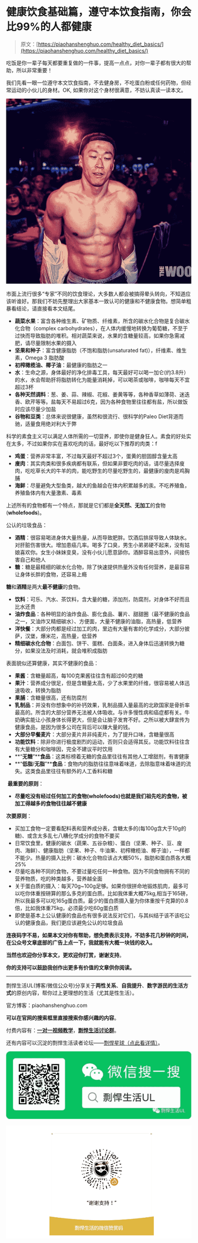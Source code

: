 # 健康饮食基础篇，遵守本饮食指南，你会比99%的人都健康

> 原文：[https://piaohanshenghuo.com/healthy_diet_basics/](https://piaohanshenghuo.com/healthy_diet_basics/)

吃饭是你一辈子每天都要重复做的一件事，提高一点点，对你一辈子都有很大的帮助，所以非常重要！

我们先看一眼一位遵守本文饮食指南，不去健身房，不吃蛋白粉或任何药物，但经常运动的小伙儿的身材。OK, 如果你对这个身材很满意，不妨认真读一读本文。

![](img/a1d1df0fa98c47b6ccde14853d34e22a.png)

 

市面上流行很多“专家”不同的饮食理论，大多数人都会被搞得晕头转向，不知道应该听谁好。那我们不妨先整理出大家基本一致认可的健康和不健康食物。想简单粗暴看结论，请直接看本文结尾。

*   **蔬菜水果**：富含各种维生素、矿物质、纤维素，所含的碳水化合物是复合碳水化合物（complex carbohydrates），在人体内缓慢地转换为葡萄糖，不至于过快而导致脂肪的堆积。相对蔬菜来说，水果的含糖量较高，如果你急需减肥，请尽量限制水果的摄入
*   **坚果和种子**：富含健康脂肪（不饱和脂肪(unsaturated fat)），纤维素、维生素，Omega 3 脂肪酸
*   **初榨橄榄油、椰子油**：最健康的脂肪之一
*   **水**：生命之源，身体最好的净化排毒工具，每天最好可以喝一加仑(约3.8升）的水，水会帮助肝将脂肪转化为能量消耗掉，可以喝茶或咖啡，咖啡每天不宜超过3杯
*   **各种天然调料**：葱、姜、蒜、辣椒、花椒、姜黄等等，各种香草如薄荷、迷迭香、欧芹等等。盐每天不易超过6克，因为各种食物里往往都有盐，所以做饭时应该尽量少加盐
*   **谷物和豆类**：总体来说很健康，虽然和很流行、很科学的Paleo Diet背道而驰，适量食用绝对利大于弊

科学的素食主义可以满足人体所需的一切营养，即使你是健身狂人。素食的好处实在太多，不过如果你实在喜欢吃肉的话，最好吃以下推荐的肉类：f

*   **鸡蛋**：营养非常丰富，不过每天最好不超过3个，蛋黄的胆固醇含量太高
*   **廋肉**：其实肉类和很多疾病都有联系，但如果非要吃肉的话，请尽量选择廋肉，吃吃草长大的牛羊的肉，能吃野生的尽量吃野生的，最健康的廋肉是鸡胸脯
*   **海鲜**：尽量避免大型鱼类，越大的鱼越会在体内积累越多的汞。不吃养殖鱼，养殖鱼体内有大量激素、毒素

上述所有的食物都有一个特点，那就是它们都是**全天然、无加工**的食物(**wholefoods**)。

公认的垃圾食品：

*   **酒精**：很容易喝进身体大量热量，从而导致肥胖。饮酒后排尿导致人体缺水。对肝脏伤害很大。增加患癌几率。喝多了口臭，男生小弟弟硬不起来，没有姑娘喜欢你。女生小妹妹变臭，没有小伙儿愿意舔你。酒醉容易出意外，间接伤害自己和他人
*   **糖**：糖是最精细的碳水化合物，除了快速提供热量外没有任何营养，是最容易让身体长胖的食物，还容易上瘾

**糖**和**酒精**是两大**最不健康**的食物。

*   **饮料**：可乐、汽水、茶饮料，含大量的糖，添加剂，防腐剂，对身体不好而且比水还贵
*   **油炸食品**：各种明显的油炸食品、膨化食品、薯片、甜甜圈（最不健康的食品之一，又油炸又精细碳水）、方便面，大量不健康的油脂，高热量，低营养
*   **洋快餐**：大部分肉都是经过加工的肉，里边有大量有害的化学成分，大部分披萨，汉堡，爆米花，高热量，低营养
*   **精细碳水化合物**：白面包、饼干、蛋糕、白面条，进入身体后迅速转换为糖分，如果没法及时消耗，就会堆积成脂肪

表面貌似还算健康，其实不健康的食品：

*   **果酱**：含糖量超高，每100克果酱往往含有超过60克的糖
*   **果汁**：营养成分很足，但是含糖量太高，少了水果里的纤维，很容易被人体迅速吸收，转换为脂肪
*   **果脯**：含糖量很高，还有防腐剂
*   **乳制品**：并没有你想象中的补钙效果，乳制品摄入量最高的北欧国家是骨折率最高的。所含的大部分营养无法被人体吸收。与许多慢性病和癌症都有关。牛奶确实能让小孩身体长得更大，但是会让脑子发育不好。之所以被大肆宣传为健康食品，是因为很多公司在背后可以赚大量的钱。
*   **大部分早餐麦片**：大部分麦片并非纯麦片，为了提升口味，含糖量很高
*   **功能饮料**：除非你进行极度剧烈的运动，否则只会适得其反。功能饮料往往含有大量糖分和咖啡因，完全不建议平时饮用
*   **“****无糖****”****食品**：这类标榜着无糖的食品里往往有其他人工增甜剂，有害健康
*   **“****低脂****/****无脂****”****食品**：食物内的脂肪往往意味着味道，去除脂意味着味道的流失。这类食品里往往有额外的人工香料和糖

 **最重要的原则**：

*   **尽量吃没有经过任何加工的食物(wholefoods)也就是我们祖先吃的食物，被加工得越多的食物往往越不健康**

**次要原则**：

*   买加工食物一定要看配料表和营养成分表，含糖太多的(每100g含大于10g的糖)、或含太多乱七八糟化学成分的食物不要买
*   日常饮食里，健康的碳水（蔬果、五谷杂粮）、蛋白（坚果、种子、豆、廋肉、海鲜）、健康脂肪（坚果、种子、牛油果、初榨橄榄油、椰子油），一样都不能少。热量的摄入比例：碳水化合物应该占大概50%，脂肪和蛋白质各大概25%
*   尽量吃各种不同的食物，不要过量吃任何一种食物。因为不同食物拥有不同的营养物质，吃的种类越多，营养越全面
*   关于蛋白质的摄入：每天70g~100g足够。如果你很拼命地锻炼肌肉，最多可以吃你体重按磅算的那么多克的蛋白质。比如我体重大概75kg,相当于165磅，所以我最多可以吃165g蛋白质。最少的蛋白质摄入量为你体重按千克算的0.8倍，比如我体重75kg，必须最少吃60g蛋白质
*   即使是基本上公认健康的食品也有很多说法反对它们，与其纠结于该不该吃公认的健康食品，我们更应该避免公认的垃圾食品

**连夜码字不易，如果本文对你有帮助，想免费表示支持，不妨多花几秒钟的时间，在公众号文章底部的广告上点一下，我就能有大概一块钱的收入。**

**当然也欢迎你分享本文，更欢迎你打赏，谢谢支持**。

**你的支持可以鼓励我创作出更多有价值的文章供你阅读。**

* * *

剽悍生活UL(博客/微信公众号)分享关于**两性关系**、**自我提升**、**数字游民的生活方式**的原创内容，帮你过上更理想的生活（尤其是性生活）。

官方博客：piaohanshenghuo.com

**可以在官网的搜索框里直接搜索你感兴趣的内容**。

付费内容有：[**一对一视频教学**](https://mp.weixin.qq.com/s?__biz=MzU5NDgxNjI2Nw==&mid=2247485005&idx=3&sn=90921756abbf4f2d3df570a34d4412c0&chksm=fe7a3a29c90db33fa3d31a082f139f3b0a13062b3d594469aad53918a4d84fce706e2e29a9d1&scene=21#wechat_redirect)，[**剽悍生活讨论群**](https://mp.weixin.qq.com/s?__biz=MzU5NDgxNjI2Nw==&mid=2247484865&idx=1&sn=77c36b4014d6c1948879043442f768cf&chksm=fe7a39a5c90db0b39ebff280e3b8b406d41d45b546e8bc22c977a3a9a56ff7256d53e8bf5793&scene=21#wechat_redirect)。

还有内容可以沉淀的剽悍生活读者论坛——[剽悍星球（点此看详情）](https://mp.weixin.qq.com/s?__biz=MzU5NDgxNjI2Nw==&mid=2247484958&idx=1&sn=6873fdf5968922b143e9fe93901ed8ce&chksm=fe7a3a7ac90db36ce1a6ba7f337d7d857342c1904c8605480ad2b5050a2eb9b519e36c09be6e&scene=21#wechat_redirect)。

![为什么我认为比特币很有价值](img/316191c97346335b59c3bc6381596e93.png "为什么我认为比特币很有价值")



![](img/48a213915b598d48c51d7cbc5ebeaa6c.png)